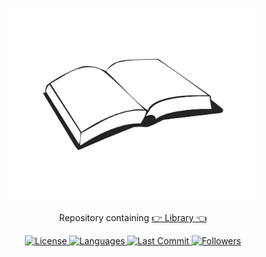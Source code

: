 <p align="center"><img src="https://raw.githubusercontent.com/MagicalStrangeQuark/MagicalStrangeQuark/master/assets/book.svg" width="400"></p>

<p align="center">Repository containing <a href="https://drive.google.com/drive/folders/1QOU2KW0J9rFEljGwh-_XY02csvBY-kbZ?usp=sharing">👉 Library 👈</a></p>

<p align="center">
    <a href="https://opensource.org/licenses/MIT">
        <img alt="License" src="https://img.shields.io/github/license/MagicalStrangeQuark/Library">
    </a>
    <a href="#">
        <img alt="Languages" src="https://img.shields.io/github/languages/count/MagicalStrangeQuark/Library">
    </a>
    <a href="#">
        <img alt="Last Commit" src="https://img.shields.io/github/last-commit/MagicalStrangeQuark/Library">
    </a>
    <a href="#">
        <img alt="Followers" src="https://img.shields.io/github/followers/MagicalStrangeQuark?style=social">
    </a>
</p>
